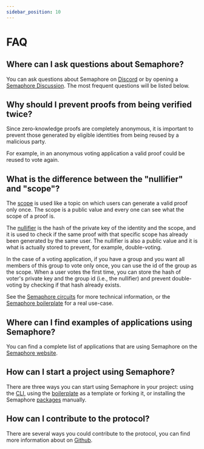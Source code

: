 ```yaml
---
sidebar_position: 10
---
```


# FAQ

## Where can I ask questions about Semaphore?

You can ask questions about Semaphore on [Discord](https://semaphore.pse.dev/discord) or by opening a [Semaphore Discussion](https://github.com/semaphore-protocol/semaphore/discussions). The most frequent questions will be listed below.

## Why should I prevent proofs from being verified twice?

Since zero-knowledge proofs are completely anonymous, it is important to prevent those generated by eligible identities from being reused by a malicious party.

For example, in an anonymous voting application a valid proof could be reused to vote again.

## What is the difference between the "nullifier" and "scope"?

The [scope](/glossary#scope) is used like a topic on which users can generate a valid proof only once. The scope is a public value and every one can see what the scope of a proof is.

The [nullifier](/glossary#nullifier) is the hash of the private key of the identity and the scope, and it is used to check if the same proof with that specific scope has already been generated by the same user. The nullifier is also a public value and it is what is actually stored to prevent, for example, double-voting.

In the case of a voting application, if you have a group and you want all members of this group to vote only once, you can use the id of the group as the scope. When a user votes the first time, you can store the hash of voter's private key and the group id (i.e., the nullifier) and prevent double-voting by checking if that hash already exists.

See the [Semaphore circuits](/technical-reference/circuits) for more technical information, or the [Semaphore boilerplate](https://github.com/semaphore-protocol/boilerplate/tree/main) for a real use-case.

## Where can I find examples of applications using Semaphore?

You can find a complete list of applications that are using Semaphore on the [Semaphore website](https://semaphore.pse.dev/projects).

## How can I start a project using Semaphore?

There are three ways you can start using Semaphore in your project: using the [CLI](https://github.com/semaphore-protocol/semaphore/tree/main/packages/cli), using the [boilerplate](https://github.com/semaphore-protocol/boilerplate/tree/main) as a template or forking it, or installing the Semaphore [packages](/guides/identities) manually.

## How can I contribute to the protocol?

There are several ways you could contribute to the protocol, you can find more information about on [Github](https://github.com/semaphore-protocol#ways-to-contribute).
